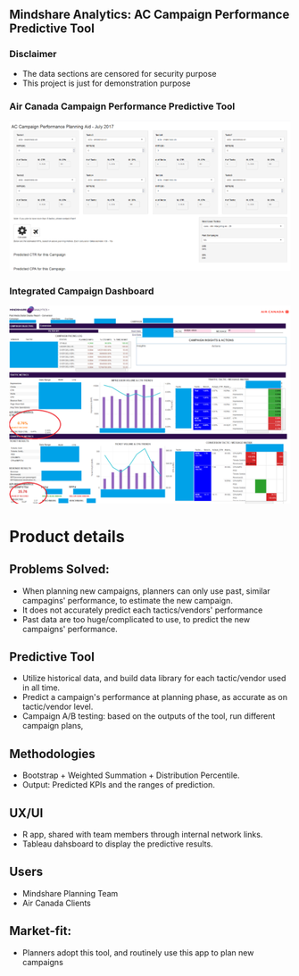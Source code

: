 ## Mindshare Analytics: AC Campaign Performance Predictive Tool

### Disclaimer
- The data sections are censored for security purpose
- This project is just for demonstration purpose


### Air Canada Campaign Performance Predictive Tool

<img src="r_app.PNG" class="img-responsive" alt=""> 


### Integrated Campaign Dashboard

<img src="Overview.png" class="img-responsive" alt=""> 




# Product details

## Problems Solved:
- When planning new campaigns, planners can only use past, similar campagins' performance, to estimate the new campaign. 
- It does not accurately predict each tactics/vendors' performance
- Past data are too huge/complicated to use, to predict the new campaigns' performance.

## Predictive Tool
- Utilize historical data, and build data library for each tactic/vendor used in all time.
- Predict a campaign's performance at planning phase, as accurate as on tactic/vendor level.
- Campaign A/B testing: based on the outputs of the tool, run different campaign plans,

## Methodologies
- Bootstrap + Weighted Summation + Distribution Percentile. 
- Output: Predicted KPIs and the ranges of prediction. 

## UX/UI
- R app, shared with team members through internal network links.
- Tableau dahsboard to display the predictive results.

## Users
- Mindshare Planning Team
- Air Canada Clients

## Market-fit:
- Planners adopt this tool, and routinely use this app to plan new campaigns

